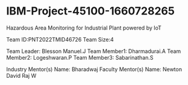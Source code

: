 # IBM-Project-45100-1660728265
Hazardous Area Monitoring for Industrial Plant powered by IoT

Team ID:PNT2022TMID46726
Team Size:4


Team Leader:  Blesson Manuel.J
Team Member1: Dharmadurai.A
Team Member2: Logeshwaran.P
Team Member3: Sabarinathan.S

Industry Mentor(s) Name: Bharadwaj
Faculty Mentor(s) Name:  Newton David Raj W
